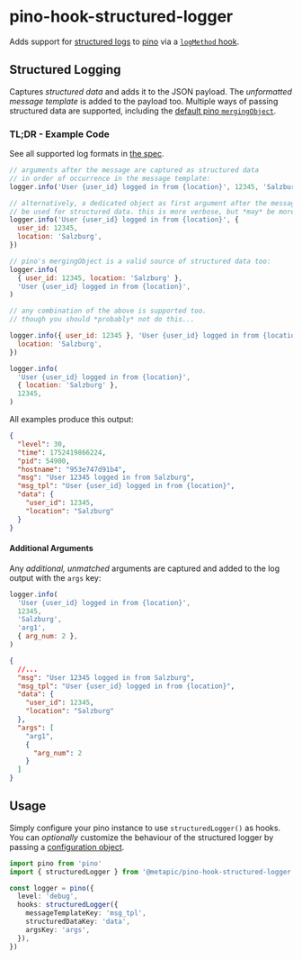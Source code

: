 # pino-hook-structured-logger

Adds support for [structured logs](#structured-logging) to [pino](https://github.com/pinojs/pino) via a [`logMethod` hook](https://getpino.io/#/docs/api?id=logmethod).

## Structured Logging

Captures _structured data_ and adds it to the JSON payload. The _unformatted message template_ is added to the payload too. Multiple ways of passing structured data are supported, including the [default pino `mergingObject`](https://getpino.io/#/docs/api?id=mergingobject-object).

### TL;DR - Example Code

See all supported log formats in [the spec](./test/index.spec.ts).

```js
// arguments after the message are captured as structured data
// in order of occurrence in the message template:
logger.info('User {user_id} logged in from {location}', 12345, 'Salzburg')

// alternatively, a dedicated object as first argument after the message can
// be used for structured data. this is more verbose, but *may* be more readable.
logger.info('User {user_id} logged in from {location}', {
  user_id: 12345,
  location: 'Salzburg',
})

// pino's mergingObject is a valid source of structured data too:
logger.info(
  { user_id: 12345, location: 'Salzburg' },
  'User {user_id} logged in from {location}',
)

// any combination of the above is supported too.
// though you should *probably* not do this...

logger.info({ user_id: 12345 }, 'User {user_id} logged in from {location}', {
  location: 'Salzburg',
})

logger.info(
  'User {user_id} logged in from {location}',
  { location: 'Salzburg' },
  12345,
)
```

All examples produce this output:

```json
{
  "level": 30,
  "time": 1752419866224,
  "pid": 54900,
  "hostname": "953e747d91b4",
  "msg": "User 12345 logged in from Salzburg",
  "msg_tpl": "User {user_id} logged in from {location}",
  "data": {
    "user_id": 12345,
    "location": "Salzburg"
  }
}
```

#### Additional Arguments

Any _additional, unmatched_ arguments are captured and added to the log output with the `args` key:

```js
logger.info(
  'User {user_id} logged in from {location}',
  12345,
  'Salzburg',
  'arg1',
  { arg_num: 2 },
)
```

```json
{
  //...
  "msg": "User 12345 logged in from Salzburg",
  "msg_tpl": "User {user_id} logged in from {location}",
  "data": {
    "user_id": 12345,
    "location": "Salzburg"
  },
  "args": [
    "arg1",
    {
      "arg_num": 2
    }
  ]
}
```

## Usage

Simply configure your pino instance to use `structuredLogger()` as hooks. You can _optionally_ customize the behaviour of the structured logger by passing a [configuration object](./src/index.ts).

```ts
import pino from 'pino'
import { structuredLogger } from '@metapic/pino-hook-structured-logger'

const logger = pino({
  level: 'debug',
  hooks: structuredLogger({
    messageTemplateKey: 'msg_tpl',
    structuredDataKey: 'data',
    argsKey: 'args',
  }),
})
```
